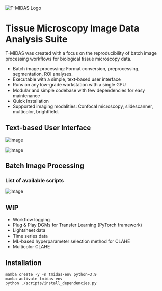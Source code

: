 ![T-MIDAS Logo](https://github.com/MercaderLabAnatomy/T-MIDAS/assets/99955854/aada2d33-f5f7-4395-bf36-c0466b304d0d) 
# Tissue Microscopy Image Data Analysis Suite


T-MIDAS was created with a focus on the reproducibility of batch image processing workflows for biological tissue microscopy data. 
- Batch image processing: Format conversion, preprocessing, segmentation, ROI analyses.
- Executable with a simple, text-based user interface
- Runs on any low-grade workstation with a single GPU
- Modular and simple codebase with few dependencies for easy maintenance
- Quick installation
- Supported imaging modalities: Confocal microscopy, slidescanner, multicolor, brightfield.
    
    


## Text-based User Interface
![image](https://github.com/MercaderLabAnatomy/T-MIDAS/assets/99955854/ef71315b-726d-4a2f-9546-d326aba513dd)

![image](https://github.com/MercaderLabAnatomy/T-MIDAS/assets/99955854/a318594b-3cc6-4a67-b7ba-b84860f27266)


## Batch Image Processing 
### List of available scripts
![image](https://github.com/MercaderLabAnatomy/T-MIDAS/assets/99955854/868dde8f-2cab-4662-ad60-8880f4ac8c75)

## WIP
- Workflow logging
- Plug & Play DGMs for Transfer Learning (PyTorch framework)
- Lightsheet data
- Time series data
- ML-based hyperparameter selection method for CLAHE
- Multicolor CLAHE

## Installation
```
mamba create -y -n tmidas-env python=3.9
mamba activate tmidas-env
python ./scripts/install_dependencies.py
```
